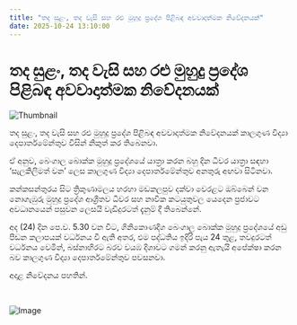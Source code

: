 ```yaml
---
title: "තද සුළං, තද වැසි සහ රළු මුහුදු ප්‍රදේශ පිළිබඳ අවවාදාත්මක නිවේදනයක්"
date: 2025-10-24 13:10:00
---
```


# තද සුළං, තද වැසි සහ රළු මුහුදු ප්‍රදේශ පිළිබඳ අවවාදාත්මක නිවේදනයක්

![Thumbnail](https://helakuru.sgp1.cdn.digitaloceanspaces.com/esana/images/lib/weather-warning[1].jpg)

තද සුළං, තද වැසි සහ රළු මුහුදු ප්‍රදේශ පිළිබඳ අවවාදාත්මක නිවේදනයක් කාලගුණ විද්‍යා දෙපාර්තමේන්තුව විසින් නිකුත් කර තිබෙනවා.

ඒ අනුව, බෙංගාල බොක්ක මුහුදු ප්‍රදේශයේ යාත්‍රා කරන බහු දින ධීවර යාත්‍රා සඳහා ‘සැලකිලිමත් වන’ ලෙස කාලගුණ විද්‍යා දෙපාර්තමේන්තුව අනතුරු අඟවා සිටිනවා.

කන්කසන්තුරය සිට ත්‍රිකුණාමලය හරහා මඩකලපුව දක්වා වෙරළට ඔබ්බෙන් වන නොගැඹුරු මුහුදු ප්‍රදේශ ආශ්‍රිතව ධීවර සහ නාවික කටයුතුවල යෙදෙන ප්‍රජාවට අවධානයෙන් පසුවන ලෙසයි වැඩිදුරටත් දැනුම් දී තිබෙන්නේ.

අද (24) දින පෙ.ව. 5.30 වන විට, ගිනිකොණදිග බෙංගාල බොක්ක මුහුදු ප්‍රදේශයේ අඩු පීඩන කලාපයක් වර්ධනය වී ඇති අතර, එම පද්ධතිය ඉදිරි පැය 24 තුළ, තවදුරටත් වර්ධනය වෙමින්, බස්නාහිරට බරව වයඹ දිශාවට ගමන් කරනු ඇතැයි අපේක්ෂා කරන බව කාලගුණ විද්‍යා දෙපාර්තමේන්තුව පවසනවා.

අදාළ නිවේදනය පහතින්.

 

![Image](https://helakuru.sgp1.cdn.digitaloceanspaces.com/esana/images/68fb15261890cpdf_page_0.jpeg)

